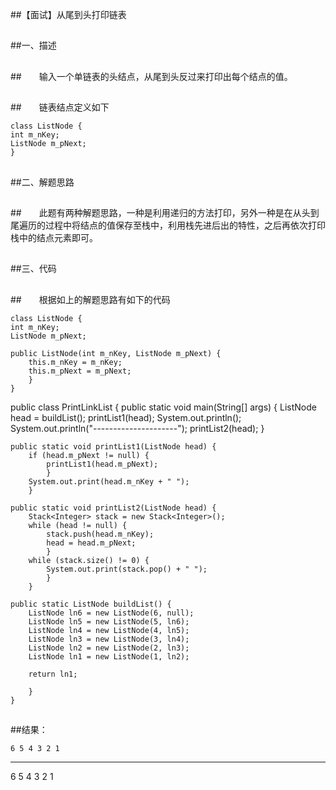 ##【面试】从尾到头打印链表

##
##一、描述

##
##　　输入一个单链表的头结点，从尾到头反过来打印出每个结点的值。

##
##　　链表结点定义如下	class ListNode {    int m_nKey;    ListNode m_pNext;	}

##
##二、解题思路

##
##　　此题有两种解题思路，一种是利用递归的方法打印，另外一种是在从头到尾遍历的过程中将结点的值保存至栈中，利用栈先进后出的特性，之后再依次打印栈中的结点元素即可。

##
##三、代码

##
##　　根据如上的解题思路有如下的代码　	class ListNode {    int m_nKey;    ListNode m_pNext;    public ListNode(int m_nKey, ListNode m_pNext) {        this.m_nKey = m_nKey;        this.m_pNext = m_pNext;    	}	}public class PrintLinkList {    public static void main(String[] args) {        ListNode head = buildList();        printList1(head);        System.out.println();        System.out.println("---------------------");        printList2(head);    	}    public static void printList1(ListNode head) {        if (head.m_pNext != null) {            printList1(head.m_pNext);        	}        System.out.print(head.m_nKey + " ");    	}    public static void printList2(ListNode head) {        Stack<Integer> stack = new Stack<Integer>();        while (head != null) {            stack.push(head.m_nKey);            head = head.m_pNext;        	}        while (stack.size() != 0) {            System.out.print(stack.pop() + " ");        	}    	}    public static ListNode buildList() {        ListNode ln6 = new ListNode(6, null);        ListNode ln5 = new ListNode(5, ln6);        ListNode ln4 = new ListNode(4, ln5);        ListNode ln3 = new ListNode(3, ln4);        ListNode ln2 = new ListNode(2, ln3);        ListNode ln1 = new ListNode(1, ln2);        return ln1;    	}	}

##
##结果：	6 5 4 3 2 1 ---------------------6 5 4 3 2 1

##
##